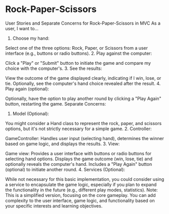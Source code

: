 # Rock-Paper-Scissors



User Stories and Separate Concerns for Rock-Paper-Scissors in MVC
As a user, I want to...

1. Choose my hand:

Select one of the three options: Rock, Paper, or Scissors from a user interface (e.g., buttons or radio buttons).
2. Play against the computer:

Click a "Play" or "Submit" button to initiate the game and compare my choice with the computer's.
3. See the results:

View the outcome of the game displayed clearly, indicating if I win, lose, or tie.
Optionally, see the computer's hand choice revealed after the result.
4. Play again (optional):

Optionally, have the option to play another round by clicking a "Play Again" button, restarting the game.
Separate Concerns:

1. Model (Optional):

You might consider a Hand class to represent the rock, paper, and scissors options, but it's not strictly necessary for a simple game.
2. Controller:

GameController: Handles user input (selecting hand), determines the winner based on game logic, and displays the results.
3. View:

Game view: Provides a user interface with buttons or radio buttons for selecting hand options.
Displays the game outcome (win, lose, tie) and optionally reveals the computer's hand.
Includes a "Play Again" button (optional) to initiate another round.
4. Services (Optional):

While not necessary for this basic implementation, you could consider using a service to encapsulate the game logic, especially if you plan to expand the functionality in the future (e.g., different play modes, statistics).
Note: This is a simplified version, focusing on the core gameplay. You can add complexity to the user interface, game logic, and functionality based on your specific interests and learning objectives.

